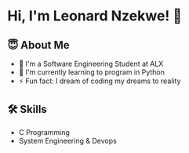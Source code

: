 # Hi, I'm Leonard Nzekwe! 👋
## 😇 About Me
- 🏫 I'm a Software Engineering Student at ALX
- 🧠 I'm currently learning to program in Python
- ⚡️ Fun fact: I dream of coding my dreams to reality
## 🛠 Skills
- C Programming
- System Engineering & Devops
